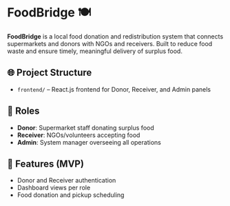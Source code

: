 # FoodBridge 🍽️

**FoodBridge** is a local food donation and redistribution system that connects supermarkets and donors with NGOs and receivers. Built to reduce food waste and ensure timely, meaningful delivery of surplus food.

## 🌐 Project Structure

- `frontend/` – React.js frontend for Donor, Receiver, and Admin panels

## 👥 Roles

- **Donor**: Supermarket staff donating surplus food
- **Receiver**: NGOs/volunteers accepting food
- **Admin**: System manager overseeing all operations

## 🚀 Features (MVP)
- Donor and Receiver authentication
- Dashboard views per role
- Food donation and pickup scheduling

